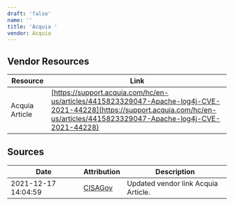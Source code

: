 ```yaml
---
draft: 'false'
name: ''
title: 'Acquia '
vendor: Acquia
---
```


## Vendor Resources
| Resource | Link |
| --- | --- |
| Acquia Article | [https://support.acquia.com/hc/en-us/articles/4415823329047-Apache-log4j-CVE-2021-44228](https://support.acquia.com/hc/en-us/articles/4415823329047-Apache-log4j-CVE-2021-44228) |



## Sources
| Date | Attribution | Description |
| --- | --- | --- |
| 2021-12-17 14:04:59 | [CISAGov](https://raw.githubusercontent.com/cisagov/log4j-affected-db/develop/README.md) | Updated vendor link Acquia Article.  |
